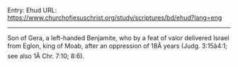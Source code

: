 Entry: Ehud
URL: https://www.churchofjesuschrist.org/study/scriptures/bd/ehud?lang=eng

---

Son of Gera, a left-handed Benjamite, who by a feat of valor delivered Israel from Eglon, king of Moab, after an oppression of 18Â years (Judg. 3:15â4:1; see also 1Â Chr. 7:10; 8:6).

